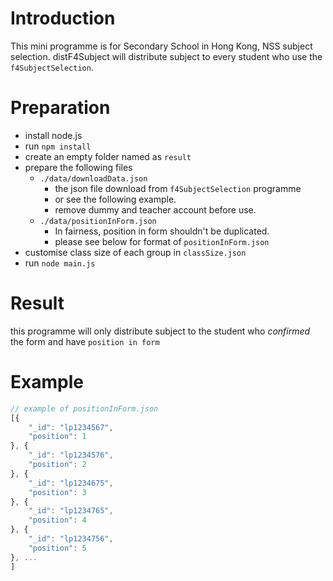 # Introduction
This mini programme is for Secondary School in Hong Kong, NSS subject selection.
distF4Subject will distribute subject to every student who use the `f4SubjectSelection`.

# Preparation
- install node.js
- run `npm install`
- create an empty folder named as `result`
- prepare the following files
  + `./data/downloadData.json`
    * the json file download from `f4SubjectSelection` programme
    * or see the following example.
    * remove dummy and teacher account before use.
  + `./data/positionInForm.json`
    * In fairness, position in form shouldn't be duplicated.
    * please see below for format of `positionInForm.json`
- customise class size of each group in `classSize.json`
- run `node main.js`

# Result
this programme will only distribute subject to the student who *confirmed* the form and have `position in form`

# Example
```js
// example of positionInForm.json
[{
    "_id": "lp1234567",
    "position": 1
}, {
    "_id": "lp1234576",
    "position": 2
}, {
    "_id": "lp1234675",
    "position": 3
}, {
    "_id": "lp1234765",
    "position": 4
}, {
    "_id": "lp1234756",
    "position": 5
}, ...
]
```
